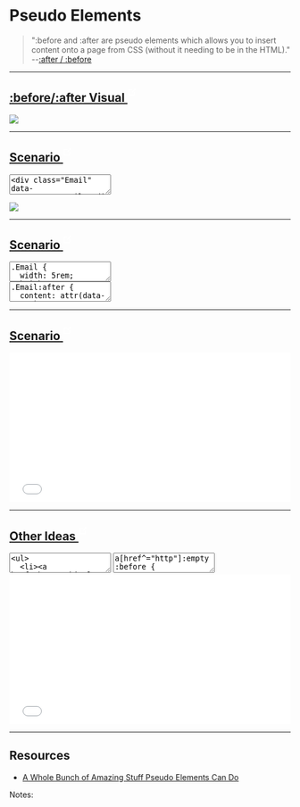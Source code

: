 # Pseudo Elements
<!-- .slide: data-state="backEndBrian juniorJacob" -->

> ":before and :after are pseudo elements which allows you to insert content onto a page from CSS (without it needing to be in the HTML)." --[:after / :before](https://css-tricks.com/almanac/selectors/a/after-and-before/)

------

## [:before/:after Visual <sup><svg style="width: 1rem; height: 1rem;" fill="white" xmlns="http://www.w3.org/2000/svg" data-icon="external-link" viewBox="0 0 16 20"><path d="M11 0l1.78 1.78-.5.5-4 4-.687.72L9 8.406l.718-.688 4-4 .5-.5 1.78 1.78V0h-5zM0 2v14h14V8h-2v6H2V4h6V2H0z"/></svg></sup>](https://css-tricks.com/pseudo-element-roundup/)
<!-- .slide: data-title="Pseudo Elements" data-state="backEndBrian juniorJacob" -->

![](./imgs/pseudo-elements.jpg)

------

## [Scenario <sup><svg style="width: 1rem; height: 1rem;" fill="white" xmlns="http://www.w3.org/2000/svg" data-icon="external-link" viewBox="0 0 16 20"><path d="M11 0l1.78 1.78-.5.5-4 4-.687.72L9 8.406l.718-.688 4-4 .5-.5 1.78 1.78V0h-5zM0 2v14h14V8h-2v6H2V4h6V2H0z"/></svg></sup>](http://codepen.io/elijahmanor/pen/MaGLRO?editors=110)
<!-- .slide: data-title="Pseudo Elements" data-state="backEndBrian juniorJacob" -->

<textarea data-codemirror data-mode="text/html" data-line-numbers="false"><div class="Email" data-count="12">Emails</div></textarea>

![](./imgs/pseudo-element-screenshot-big.png)

------

## [Scenario <sup><svg style="width: 1rem; height: 1rem;" fill="white" xmlns="http://www.w3.org/2000/svg" data-icon="external-link" viewBox="0 0 16 20"><path d="M11 0l1.78 1.78-.5.5-4 4-.687.72L9 8.406l.718-.688 4-4 .5-.5 1.78 1.78V0h-5zM0 2v14h14V8h-2v6H2V4h6V2H0z"/></svg></sup>](http://codepen.io/elijahmanor/pen/MaGLRO?editors=110)
<!-- .slide: data-title="Pseudo Elements" data-state="backEndBrian juniorJacob midLevelMelissa gpu" -->

<div class="Split">
  <div class="Split-column Split-column--40">
    <textarea data-codemirror data-mode="text/x-sass" data-line-numbers="false" data-lines="">.Email {
  width: 5rem;
  height: 5rem;
  line-height: 5rem;
  text-align: center;
  color: white;
  background: #0275d8;
  border-radius: 50%;
  position: relative;
}</textarea>
  </div>
  <div class="Split-column Split-column--60">
    <textarea data-codemirror data-mode="text/x-sass" data-line-numbers="false" data-lines="">.Email:after {
  content: attr(data-count);
  position: absolute;
  bottom: -0.5rem;
  left: 3rem;
  background: white;
  color: #0275d8;
  border: 1px solid currentColor;
  border-radius: 0.5rem;
  padding-left: 0.5rem;
  padding-right: 0.5rem;
  height: 1.5rem;
  line-height: 1.5;
}</textarea>
  </div>
</div>

------

## [Scenario <sup><svg style="width: 1rem; height: 1rem;" fill="white" xmlns="http://www.w3.org/2000/svg" data-icon="external-link" viewBox="0 0 16 20"><path d="M11 0l1.78 1.78-.5.5-4 4-.687.72L9 8.406l.718-.688 4-4 .5-.5 1.78 1.78V0h-5zM0 2v14h14V8h-2v6H2V4h6V2H0z"/></svg></sup>](http://codepen.io/elijahmanor/pen/MaGLRO?editors=110)
<!-- .slide: data-title="Pseudo Elements" data-state="backEndBrian juniorJacob midLevelMelissa" -->

<iframe height='268' scrolling='no' src='//codepen.io/elijahmanor/embed/MaGLRO/?height=268&theme-id=0&default-tab=result' frameborder='no' allowtransparency='true' allowfullscreen='true' style='width: 100%;'>See the Pen <a href='http://codepen.io/elijahmanor/pen/MaGLRO/'>MaGLRO</a> by Elijah Manor (<a href='http://codepen.io/elijahmanor'>@elijahmanor</a>) on <a href='http://codepen.io'>CodePen</a>.
</iframe>

------

## [Other Ideas <sup><svg style="width: 1rem; height: 1rem;" fill="white" xmlns="http://www.w3.org/2000/svg" data-icon="external-link" viewBox="0 0 16 20"><path d="M11 0l1.78 1.78-.5.5-4 4-.687.72L9 8.406l.718-.688 4-4 .5-.5 1.78 1.78V0h-5zM0 2v14h14V8h-2v6H2V4h6V2H0z"/></svg></sup>](http://codepen.io/elijahmanor/pen/MaGLRO?editors=110)
<!-- .slide: data-title="Pseudo Elements" data-state="backEndBrian juniorJacob midLevelMelissa" -->

<div class="Split">
  <div class="Split-column Split-column--65">
    <textarea data-codemirror data-mode="text/html" data-line-numbers="false" data-lines=""><ul>
  <li><a href="http://bit.ly">Bitly</a>
  <li><a href="http://bit.ly"></a>
  <li><a href="">Bitly</a>
</ul></textarea>

<textarea data-codemirror data-mode="text/x-sass" data-line-numbers="false" data-lines="">a[href^="http"]:empty:before {
  content: attr(href);
}
a[href='']:after {
  content: ' ⚠'; color: red;
}
li { display: inline; }
li:not(:last-child):after {
  content: ',';
}</textarea>
  </div>
  <div class="Split-column Split-column--35">
    <iframe height='268' scrolling='no' src='//codepen.io/elijahmanor/embed/bVMPQa/?height=268&theme-id=0&default-tab=result' frameborder='no' allowtransparency='true' allowfullscreen='true' style='width: 100%;'>See the Pen <a href='http://codepen.io/elijahmanor/pen/bVMPQa/'>bVMPQa</a> by Elijah Manor (<a href='http://codepen.io/elijahmanor'>@elijahmanor</a>) on <a href='http://codepen.io'>CodePen</a>.
    </iframe>
  </div>
</div>

------

## Resources
<!-- .slide: data-title="Pseudo Elements" data-state="backEndBrian juniorJacob midLevelMelissa" -->

* [A Whole Bunch of Amazing Stuff Pseudo Elements Can Do](https://css-tricks.com/pseudo-element-roundup/)

Notes:
